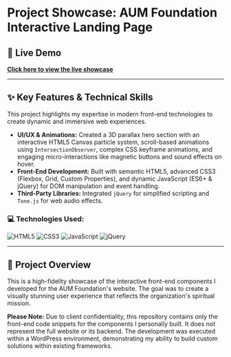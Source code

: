 # Project Showcase: AUM Foundation Interactive Landing Page

## 🚀 Live Demo

[**Click here to view the live showcase**](https://satwik-singh-oss.github.io/My-Portfolio-Showcase/aum-foundation-project/)

---

## ✨ Key Features & Technical Skills

This project highlights my expertise in modern front-end technologies to create dynamic and immersive web experiences.

* **UI/UX & Animations:** Created a 3D parallax hero section with an interactive HTML5 Canvas particle system, scroll-based animations using `IntersectionObserver`, complex CSS keyframe animations, and engaging micro-interactions like magnetic buttons and sound effects on hover.
* **Front-End Development:** Built with semantic HTML5, advanced CSS3 (Flexbox, Grid, Custom Properties), and dynamic JavaScript (ES6+ & jQuery) for DOM manipulation and event handling.
* **Third-Party Libraries:** Integrated `jQuery` for simplified scripting and `Tone.js` for web audio effects.

### 💻 Technologies Used:
![HTML5](https://img.shields.io/badge/html5-%23E34F26.svg?style=for-the-badge&logo=html5&logoColor=white)
![CSS3](https://img.shields.io/badge/css3-%231572B6.svg?style=for-the-badge&logo=css3&logoColor=white)
![JavaScript](https://img.shields.io/badge/javascript-%23323330.svg?style=for-the-badge&logo=javascript&logoColor=%23F7DF1E)
![jQuery](https://img.shields.io/badge/jquery-%230769AD.svg?style=for-the-badge&logo=jquery&logoColor=white)

---

## 🌟 Project Overview

This is a high-fidelity showcase of the interactive front-end components I developed for the AUM Foundation's website. The goal was to create a visually stunning user experience that reflects the organization's spiritual mission.

**Please Note:** Due to client confidentiality, this repository contains only the front-end code snippets for the components I personally built. It does not represent the full website or its backend. The development was executed within a WordPress environment, demonstrating my ability to build custom solutions within existing frameworks.
